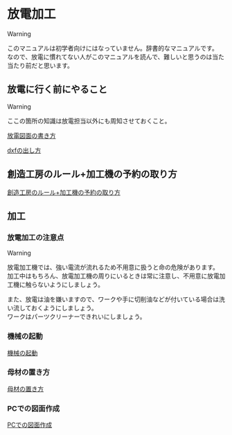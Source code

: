 # 放電加工

> [!WARNING]
> このマニュアルは初学者向けにはなっていません。辞書的なマニュアルです。  
> なので、放電に慣れてない人がこのマニュアルを読んで、難しいと思うのは当た当たり前だと思います。  

## 放電に行く前にやること

> [!WARNING]
> ここの箇所の知識は放電担当以外にも周知させておくこと。

[放電図面の書き方](./before/draw)

[dxfの出し方](./before/dxf)

## 創造工房のルール+加工機の予約の取り方
[創造工房のルール+加工機の予約の取り方](./rule)

## 加工

### 放電加工の注意点

> [!WARNING]
> 放電加工機では、強い電流が流れるため不用意に扱うと命の危険があります。  
> 加工中はもちろん、放電加工機の周りにいるときは常に注意し、不用意に放電加工機に触らないようにしましょう。  
>
> また、放電は油を嫌いますので、ワークや手に切削油などが付いている場合は洗い流しておくようにしましょう。  
> ワークはパーツクリーナーできれいにしましょう。

### 機械の起動
[機械の起動](./start)

### 母材の置き方
[母材の置き方](./material_set)

### PCでの図面作成
[PCでの図面作成](./pc)
